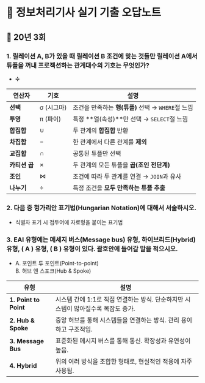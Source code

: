 # 📌 정보처리기사 실기 기출 오답노트

## 📖 20년 3회

### 1. 릴레이션 A, B가 있을 때 릴레이션 B 조건에 맞는 것들만 릴레이션 A에서 튜플을 꺼내 프로젝션하는 관계대수의 기호는 무엇인가?
- ➗

| 연산자       | 기호      | 설명                                  |
| --------- | ------- | ----------------------------------- |
| **선택**    | σ (시그마) | 조건을 만족하는 **행(튜플)** 선택 → `WHERE`절 느낌 |
| **투영**    | π (파이)  | 특정 \*\*열(속성)\*\*만 선택 → `SELECT`절 느낌 |
| **합집합**   | ∪       | 두 관계의 **합집합** 반환                    |
| **차집합**   | −       | 한 관계에서 다른 관계를 **제외**                |
| **교집합**   | ∩       | 공통된 튜플만 선택                          |
| **카티션 곱** | ×       | 두 관계의 모든 튜플을 **곱(조인 전단계)**          |
| **조인**    | ⋈       | 조건에 따라 두 관계를 연결 → `JOIN`과 유사        |
| **나누기**   | ÷       | 특정 조건을 **모두 만족하는 튜플 추출**   |

### 2. 다음 중 헝가리안 표기법(Hungarian Notation)에 대해서 서술하시오.
- 식별자 표기 시 접두어에 자료형을 붙이는 표기법

### 3. EAI 유형에는 메세지 버스(Message bus) 유형, 하이브리드(Hybrid) 유형, ( A ) 유형, ( B ) 유형이 있다. 괄호안에 들어갈 말을 적으시오.
- A. 포인트 투 포인트(Point-to-point)  
B. 허브 앤 스포크(Hub & Spoke)

| 유형                    | 설명                                               |
| --------------------- | ------------------------------------------------ |
| **1. Point to Point** | 시스템 간에 1:1로 직접 연결하는 방식. 단순하지만 시스템이 많아질수록 복잡도 증가. |
| **2. Hub & Spoke**    | 중앙 허브를 통해 시스템들을 연결하는 방식. 관리 용이하고 구조적임.           |
| **3. Message Bus**    | 표준화된 메시지 버스를 통해 통신. 확장성과 유연성이 높음.                |
| **4. Hybrid**         | 위의 여러 방식을 조합한 형태로, 현실적인 적용에 자주 사용됨.              |
